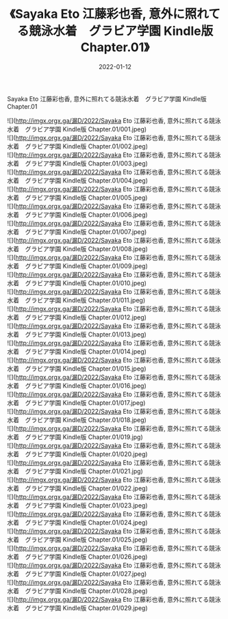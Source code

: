 ﻿---
layout: post
title:  《Sayaka Eto 江藤彩也香, 意外に照れてる競泳水着　グラビア学園 Kindle版 Chapter.01》
date:   2022-01-12
img: http://imgx.orgx.ga/漏D/2022/Sayaka Eto 江藤彩也香, 意外に照れてる競泳水着　グラビア学園 Kindle版 Chapter.01/000.jpg
categories: [美女, 清纯, 唯美]
---

Sayaka Eto 江藤彩也香, 意外に照れてる競泳水着　グラビア学園 Kindle版 Chapter.01

  ![](http://imgx.orgx.ga/漏D/2022/Sayaka Eto 江藤彩也香, 意外に照れてる競泳水着　グラビア学園 Kindle版 Chapter.01/001.jpeg) <br> ![](http://imgx.orgx.ga/漏D/2022/Sayaka Eto 江藤彩也香, 意外に照れてる競泳水着　グラビア学園 Kindle版 Chapter.01/002.jpeg) <br> ![](http://imgx.orgx.ga/漏D/2022/Sayaka Eto 江藤彩也香, 意外に照れてる競泳水着　グラビア学園 Kindle版 Chapter.01/003.jpeg) <br> ![](http://imgx.orgx.ga/漏D/2022/Sayaka Eto 江藤彩也香, 意外に照れてる競泳水着　グラビア学園 Kindle版 Chapter.01/004.jpeg) <br> ![](http://imgx.orgx.ga/漏D/2022/Sayaka Eto 江藤彩也香, 意外に照れてる競泳水着　グラビア学園 Kindle版 Chapter.01/005.jpeg) <br> ![](http://imgx.orgx.ga/漏D/2022/Sayaka Eto 江藤彩也香, 意外に照れてる競泳水着　グラビア学園 Kindle版 Chapter.01/006.jpeg) <br> ![](http://imgx.orgx.ga/漏D/2022/Sayaka Eto 江藤彩也香, 意外に照れてる競泳水着　グラビア学園 Kindle版 Chapter.01/007.jpeg) <br> ![](http://imgx.orgx.ga/漏D/2022/Sayaka Eto 江藤彩也香, 意外に照れてる競泳水着　グラビア学園 Kindle版 Chapter.01/008.jpeg) <br> ![](http://imgx.orgx.ga/漏D/2022/Sayaka Eto 江藤彩也香, 意外に照れてる競泳水着　グラビア学園 Kindle版 Chapter.01/009.jpeg) <br> ![](http://imgx.orgx.ga/漏D/2022/Sayaka Eto 江藤彩也香, 意外に照れてる競泳水着　グラビア学園 Kindle版 Chapter.01/010.jpeg) <br> ![](http://imgx.orgx.ga/漏D/2022/Sayaka Eto 江藤彩也香, 意外に照れてる競泳水着　グラビア学園 Kindle版 Chapter.01/011.jpeg) <br> ![](http://imgx.orgx.ga/漏D/2022/Sayaka Eto 江藤彩也香, 意外に照れてる競泳水着　グラビア学園 Kindle版 Chapter.01/012.jpeg) <br> ![](http://imgx.orgx.ga/漏D/2022/Sayaka Eto 江藤彩也香, 意外に照れてる競泳水着　グラビア学園 Kindle版 Chapter.01/013.jpeg) <br> ![](http://imgx.orgx.ga/漏D/2022/Sayaka Eto 江藤彩也香, 意外に照れてる競泳水着　グラビア学園 Kindle版 Chapter.01/014.jpeg) <br> ![](http://imgx.orgx.ga/漏D/2022/Sayaka Eto 江藤彩也香, 意外に照れてる競泳水着　グラビア学園 Kindle版 Chapter.01/015.jpeg) <br> ![](http://imgx.orgx.ga/漏D/2022/Sayaka Eto 江藤彩也香, 意外に照れてる競泳水着　グラビア学園 Kindle版 Chapter.01/016.jpeg) <br> ![](http://imgx.orgx.ga/漏D/2022/Sayaka Eto 江藤彩也香, 意外に照れてる競泳水着　グラビア学園 Kindle版 Chapter.01/017.jpeg) <br> ![](http://imgx.orgx.ga/漏D/2022/Sayaka Eto 江藤彩也香, 意外に照れてる競泳水着　グラビア学園 Kindle版 Chapter.01/018.jpeg) <br> ![](http://imgx.orgx.ga/漏D/2022/Sayaka Eto 江藤彩也香, 意外に照れてる競泳水着　グラビア学園 Kindle版 Chapter.01/019.jpg) <br> ![](http://imgx.orgx.ga/漏D/2022/Sayaka Eto 江藤彩也香, 意外に照れてる競泳水着　グラビア学園 Kindle版 Chapter.01/020.jpeg) <br> ![](http://imgx.orgx.ga/漏D/2022/Sayaka Eto 江藤彩也香, 意外に照れてる競泳水着　グラビア学園 Kindle版 Chapter.01/021.jpg) <br> ![](http://imgx.orgx.ga/漏D/2022/Sayaka Eto 江藤彩也香, 意外に照れてる競泳水着　グラビア学園 Kindle版 Chapter.01/022.jpeg) <br> ![](http://imgx.orgx.ga/漏D/2022/Sayaka Eto 江藤彩也香, 意外に照れてる競泳水着　グラビア学園 Kindle版 Chapter.01/023.jpeg) <br> ![](http://imgx.orgx.ga/漏D/2022/Sayaka Eto 江藤彩也香, 意外に照れてる競泳水着　グラビア学園 Kindle版 Chapter.01/024.jpeg) <br> ![](http://imgx.orgx.ga/漏D/2022/Sayaka Eto 江藤彩也香, 意外に照れてる競泳水着　グラビア学園 Kindle版 Chapter.01/025.jpeg) <br> ![](http://imgx.orgx.ga/漏D/2022/Sayaka Eto 江藤彩也香, 意外に照れてる競泳水着　グラビア学園 Kindle版 Chapter.01/026.jpeg) <br> ![](http://imgx.orgx.ga/漏D/2022/Sayaka Eto 江藤彩也香, 意外に照れてる競泳水着　グラビア学園 Kindle版 Chapter.01/027.jpeg) <br> ![](http://imgx.orgx.ga/漏D/2022/Sayaka Eto 江藤彩也香, 意外に照れてる競泳水着　グラビア学園 Kindle版 Chapter.01/028.jpeg) <br> ![](http://imgx.orgx.ga/漏D/2022/Sayaka Eto 江藤彩也香, 意外に照れてる競泳水着　グラビア学園 Kindle版 Chapter.01/029.jpeg) <br>